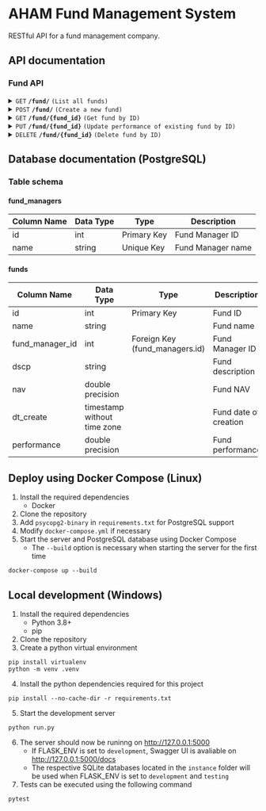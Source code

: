 # AHAM Fund Management System

RESTful API for a fund management company.

## API documentation
### Fund API

<details>
 <summary><code>GET</code> <code><b>/fund/</b></code> <code>(List all funds)</code></summary>

#### Responses
##### `200` OK
> ```
> [
>   {
>     "id": 1,
>     "name": "AHAM Enhanced Deposit Fund"
>   }
> ]
> ```
##### `500` Internal Server Error
> ```
> {
>   "code": 500,
>   "message": "Internal server error.",
>   "status": "Internal Server Error"
> }
> ```
#### Example cURL
> ```javascript
>curl -X 'GET' \
>    'http://127.0.0.1:5000/fund/' \
>    -H 'accept: application/json'
> ```

</details>

<details>
 <summary><code>POST</code> <code><b>/fund/</b></code> <code>(Create a new fund)</code></summary>

#### Request
##### Header
> | name            |  value            |
> |-----------------|-------------------|
> | accept          |  application/json |
> | Content-Type    |  application/json |

##### Body
> ```
> {
>   "name": "AHAM Enhanced Deposit Fund",
>   "performance": 183.644138,
>   "fund_manager_name": "johndoe",
>   "dscp": "Lorem ipsum dolor sit amet, consectetur adipiscing elit.",
>   "nav": 1.2253
> }
> ```
#### Responses
##### `200` OK
> ```
> [
>   {
>     "id": 1,
>     "name": "AHAM Enhanced Deposit Fund"
>   }
> ]
> ```
##### `422` Unprocessable Entity
> ```
> {
>   "code": 422,
>   "errors": {
>     "json": {
>       "name": [
>         "Not a valid string."
>       ]
>     }
>   },
>   "status": "Unprocessable Entity"
> }
> ```
##### `500` Internal Server Error
> ```
> {
>   "code": 500,
>   "message": "Internal server error.",
>   "status": "Internal Server Error"
> }
> ```
#### Example cURL
> ```javascript
>curl -X 'POST' \
>    'http://127.0.0.1:5000/fund/' \
>    -H 'accept: application/json' \
>    -H 'Content-Type: application/json' \
>    -d '{
>    "name": "AHAM Enhanced Deposit Fund",
>    "performance": 183.644138,
>    "fund_manager_name": "johndoe",
>    "dscp": "Lorem ipsum dolor sit amet, consectetur adipiscing elit.",
>    "nav": 1.2253
>}'
> ```

</details>

<details>
 <summary><code>GET</code> <code><b>/fund/{fund_id}</b></code> <code>(Get fund by ID)</code></summary>

#### Parameters
> | name              |  type     | data type      | description                         |
> |-------------------|-----------|----------------|-------------------------------------|
> | `fund_id`         |  required | string         | Fund ID                             |

#### Responses
##### `200` OK
> ```
> {
>   "id": 1,
>   "name": "AHAM Enhanced Deposit Fund",
>   "performance": 183.644138,
>   "fund_manager_name": "johndoe",
>   "dscp": "Lorem ipsum dolor sit amet, consectetur adipiscing elit.",
>   "dt_create": "2024-11-09 08:57:31",
>   "nav": 1.2253
> }
> ```
##### `500` Internal Server Error
> ```
> {
>   "code": 500,
>   "message": "Internal server error.",
>   "status": "Internal Server Error"
> }
> ```
#### Example cURL
> ```javascript
>curl -X 'GET' \
>    'http://127.0.0.1:5000/fund/1' \
>    -H 'accept: application/json'
> ```

</details>

<details>
 <summary><code>PUT</code> <code><b>/fund/{fund_id}</b></code> <code>(Update performance of existing fund by ID)</code></summary>

#### Parameters
> | name              |  type     | data type      | description                         |
> |-------------------|-----------|----------------|-------------------------------------|
> | `fund_id`         |  required | string         | Fund ID                             |

#### Request
##### Header
> | name            |  value            |
> |-----------------|-------------------|
> | accept          |  application/json |
> | Content-Type    |  application/json |

##### Body
> ```
> {
>   "performance": 183.644138
> }
> ```
#### Responses
##### `200` OK
> ```
> {
>   "id": 1,
>   "name": "AHAM Enhanced Deposit Fund",
>   "performance": 183.644138,
>   "fund_manager_name": "johndoe",
>   "dscp": "Lorem ipsum dolor sit amet, consectetur adipiscing elit.",
>   "dt_create": "2024-11-09 08:57:31",
>   "nav": 1.2253
> }
> ```
##### `422` Unprocessable Entity
> ```
> {
>   "code": 422,
>   "errors": {
>     "json": {
>       "performance": [
>         "Not a valid number."
>       ]
>     }
>   },
>   "status": "Unprocessable Entity"
> }
> ```
##### `500` Internal Server Error
> ```
> {
>   "code": 500,
>   "message": "Internal server error.",
>   "status": "Internal Server Error"
> }
> ```
#### Example cURL
> ```javascript
>curl -X 'PUT' \
>    'http://127.0.0.1:5000/fund/1' \
>    -H 'accept: application/json' \
>    -H 'Content-Type: application/json' \
>    -d '{
>    "performance": 183.644138
>}'
> ```
</details>

<details>
 <summary><code>DELETE</code> <code><b>/fund/{fund_id}</b></code> <code>(Delete fund by ID)</code></summary>

#### Parameters
> | name              |  type     | data type      | description                         |
> |-------------------|-----------|----------------|-------------------------------------|
> | `fund_id`         |  required | string         | Fund ID                             |

#### Responses
##### `204` No Content
##### `500` Internal Server Error
> ```
> {
>   "code": 500,
>   "message": "Internal server error.",
>   "status": "Internal Server Error"
> }
> ```
#### Example cURL
> ```javascript
>curl -X 'DELETE' \
>    'http://127.0.0.1:5000/fund/1' \
>    -H 'accept: application/json'
> ```

</details>

## Database documentation (PostgreSQL)

### Table schema
#### fund_managers
| Column Name        |  Data Type       |  Type             | Description                         |
|--------------------|------------------|-------------------|-------------------------------------|
| id                 |  int             | Primary Key       | Fund Manager ID                     |
| name               |  string          | Unique Key        | Fund Manager name                   |

#### funds
| Column Name        |  Data Type                       |  Type                             | Description                         |
|--------------------|----------------------------------|-----------------------------------|-------------------------------------|
| id                 |  int                             | Primary Key                       | Fund ID                             |
| name               |  string                          |                                   | Fund name                           |
| fund_manager_id    |  int                             | Foreign Key (fund_managers.id)    | Fund Manager ID                     |
| dscp               |  string                          |                                   | Fund description                    |
| nav                |  double precision                |                                   | Fund NAV                            |
| dt_create          |  timestamp without time zone     |                                   | Fund date of creation               |
| performance        |  double precision                |                                   | Fund performance                    |


## Deploy using Docker Compose (Linux)

1. Install the required dependencies
    * Docker
2. Clone the repository
3. Add `psycopg2-binary` in `requirements.txt` for PostgreSQL support
4. Modify `docker-compose.yml` if necessary
5. Start the server and PostgreSQL database using Docker Compose
    * The `--build` option is necessary when starting the server for the first time
```
docker-compose up --build
```

## Local development (Windows)

1. Install the required dependencies
    * Python 3.8+
    * pip
2. Clone the repository
3. Create a python virtual environment
```
pip install virtualenv
python -m venv .venv
```
4. Install the python dependencies required for this project
```
pip install --no-cache-dir -r requirements.txt
```
5. Start the development server
```
python run.py
```
6. The server should now be runinng on http://127.0.0.1:5000
    * If FLASK_ENV is set to `development`, Swagger UI is avaliable on http://127.0.0.1:5000/docs
    * The respective SQLite databases located in the `instance` folder will be used when FLASK_ENV is set to `development` and `testing`
7. Tests can be executed using the following command
```
pytest
```